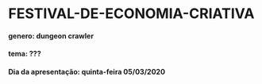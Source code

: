 # FESTIVAL-DE-ECONOMIA-CRIATIVA

#### genero: dungeon crawler

#### tema: ???

#### Dia da apresentação: quinta-feira 05/03/2020
